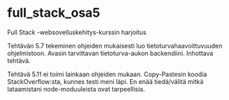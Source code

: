# full_stack_osa5
Full Stack -websovelluskehitys-kurssin harjoitus

Tehtävän 5.7 tekeminen ohjeiden mukaisesti luo tietoturvahaavoittuvuuden ohjelmistoon.
Avasin tarvittavan tietoturva-aukon backendiini. Inhottava tehtävä.

Tehtävä 5.11 ei toimi lainkaan ohjeiden mukaan. Copy-Pastesin koodia StackOverflow:sta, kunnes testi meni läpi.
En enää tiedä/välitä mitkä lataamistani node-moduuleista ovat tarpeellisia.